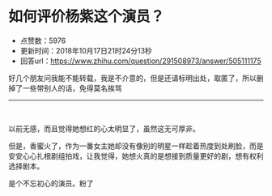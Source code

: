 # 如何评价杨紫这个演员？
- 点赞数：5976
- 更新时间：2018年10月17日21时24分13秒
- 回答url：https://www.zhihu.com/question/291508973/answer/505111175
<body>
 <p data-pid="tipoctfz">好几个朋友问我能不能转载，我是不介意的，但是还请标明出处，取匿了，所以删掉了一些带别人的话，免得莫名挨骂</p>
 <hr>
 <p class="ztext-empty-paragraph"><br></p>
 <p data-pid="GqGaC6rI">以前无感，而且觉得她想红的心太明显了，虽然这无可厚非。</p>
 <p data-pid="IfFkDQ3I">但是，香蜜火了，作为一番女主她却没有像别的明星一样趁着热度到处刷脸，而是安安心心扎根剧组拍戏，让我觉得，她想火真的是想接到质量更好的剧，想有权利选择剧本。</p>
 <p data-pid="RVM-z_Md">是个不忘初心的演员。粉了</p>
</body>